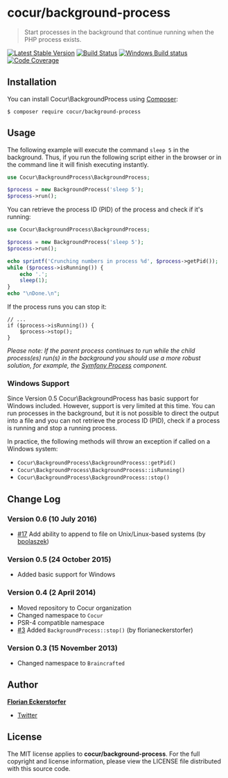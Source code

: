 cocur/background-process
========================

> Start processes in the background that continue running when the PHP process exists.

[![Latest Stable Version](http://img.shields.io/packagist/v/cocur/background-process.svg)](https://packagist.org/packages/cocur/background-process)
[![Build Status](http://img.shields.io/travis/cocur/background-process.svg)](https://travis-ci.org/cocur/background-process)
[![Windows Build status](https://ci.appveyor.com/api/projects/status/odmyynd522vuef1y?svg=true)](https://ci.appveyor.com/project/florianeckerstorfer/background-process)
[![Code Coverage](https://scrutinizer-ci.com/g/cocur/background-process/badges/coverage.png?b=master)](https://scrutinizer-ci.com/g/cocur/background-process/?branch=master)


Installation
------------

You can install Cocur\BackgroundProcess using [Composer](http://getcomposer.org):

```shell
$ composer require cocur/background-process
```


Usage
-----

The following example will execute the command `sleep 5` in the background. Thus, if you run the following script 
either in the browser or in the command line it will finish executing instantly.

```php
use Cocur\BackgroundProcess\BackgroundProcess;

$process = new BackgroundProcess('sleep 5');
$process->run();
```

You can retrieve the process ID (PID) of the process and check if it's running:

```php
use Cocur\BackgroundProcess\BackgroundProcess;

$process = new BackgroundProcess('sleep 5');
$process->run();

echo sprintf('Crunching numbers in process %d', $process->getPid());
while ($process->isRunning()) {
    echo '.';
    sleep(1);
}
echo "\nDone.\n";
```

If the process runs you can stop it:

```
// ...
if ($process->isRunning()) {
    $process->stop();
}
```

*Please note: If the parent process continues to run while the child process(es) run(s) in the background you should 
use a more robust solution, for example, the [Symfony Process](https://github.com/symfony/Process) component.*

### Windows Support

Since Version 0.5 Cocur\BackgroundProcess has basic support for Windows included. However, support is very limited at
this time. You can run processes in the background, but it is not possible to direct the output into a file and you
can not retrieve the process ID (PID), check if a process is running and stop a running process.

In practice, the following methods will throw an exception if called on a Windows system:

- `Cocur\BackgroundProcess\BackgroundProcess::getPid()`
- `Cocur\BackgroundProcess\BackgroundProcess::isRunning()`
- `Cocur\BackgroundProcess\BackgroundProcess::stop()`


Change Log
----------

### Version 0.6 (10 July 2016)

- [#17](https://github.com/cocur/background-process/pull/17) Add ability to append to file on Unix/Linux-based systems (by [bpolaszek](https://github.com/bpolaszek))

### Version 0.5 (24 October 2015)

- Added basic support for Windows

### Version 0.4 (2 April 2014)

- Moved repository to Cocur organization
- Changed namespace to `Cocur`
- PSR-4 compatible namespace
- [#3](https://github.com/cocur/background-process/pull/3) Added `BackgroundProcess::stop()` (by florianeckerstorfer)

### Version 0.3 (15 November 2013)

- Changed namespace to `Braincrafted`


Author
------

[**Florian Eckerstorfer**](http://florian.ec)

- [Twitter](http://twitter.com/Florian_)


License
-------

The MIT license applies to **cocur/background-process**. For the full copyright and license information, please view the LICENSE file distributed with this source code.

